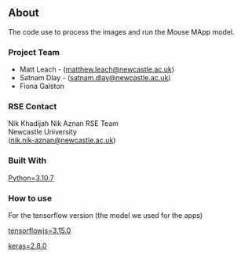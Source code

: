 ## About

The code use to process the images and run the Mouse MApp model.

### Project Team
* Matt Leach - ([matthew.leach@newcastle.ac.uk](mailto:matthew.leach@newcastle.ac.uk))
* Satnam Dlay - ([satnam.dlay@newcastle.ac.uk](mailto:rsatnam.dlay@newcastle.ac.uk))
* Fiona Galston


### RSE Contact
Nik Khadijah Nik Aznan
RSE Team  
Newcastle University  
([nik.nik-aznan@newcastle.ac.uk](mailto:nik.nik-aznan@newcastle.ac.uk))  

### Built With

[Python=3.10.7](https://www.python.org/downloads/)  

### How to use
For the tensorflow version (the model we used for the apps)

[tensorflowjs=3.15.0](https://www.tensorflow.org/js/tutorials/setup)

[keras=2.8.0 ](https://www.tensorflow.org/install)
